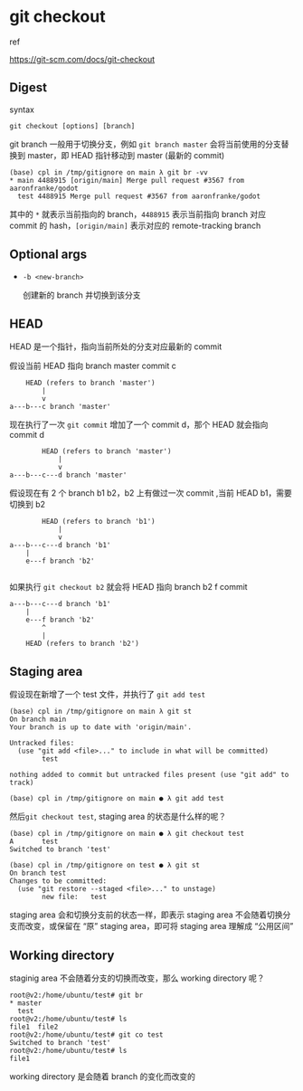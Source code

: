 # git checkout

ref

https://git-scm.com/docs/git-checkout

## Digest

syntax

```
git checkout [options] [branch]
```

git branch 一般用于切换分支，例如 `git branch master` 会将当前使用的分支替换到 master，即 HEAD 指针移动到 master (最新的 commit)

```
(base) cpl in /tmp/gitignore on main λ git br -vv
* main 4488915 [origin/main] Merge pull request #3567 from aaronfranke/godot
  test 4488915 Merge pull request #3567 from aaronfranke/godot
```

其中的 `*` 就表示当前指向的 branch，`4488915` 表示当前指向 branch 对应 commit 的 hash，`[origin/main]` 表示对应的 remote-tracking branch

## Optional args

- `-b <new-branch>`

  创建新的 branch 并切换到该分支

## HEAD

HEAD 是一个指针，指向当前所处的分支对应最新的 commit

假设当前 HEAD 指向 branch master commit c

```
	HEAD (refers to branch 'master')
        |
        v
a---b---c branch 'master'
```

现在执行了一次 `git commit` 增加了一个 commit d，那个 HEAD 就会指向 commit d

```
        HEAD (refers to branch 'master')
            |
            v
a---b---c---d branch 'master'
```

假设现在有 2 个 branch b1 b2，b2 上有做过一次 commit ,当前 HEAD b1，需要切换到 b2

```
        HEAD (refers to branch 'b1')
            |
 			v
a---b---c---d branch 'b1'
	|
	e---f branch 'b2'
	
```

如果执行 `git checkout b2` 就会将 HEAD 指向 branch b2 f commit

```
a---b---c---d branch 'b1'
	|
	e---f branch 'b2'
        ^
        |
    HEAD (refers to branch 'b2')
```

## Staging area

假设现在新增了一个 test 文件，并执行了 `git add test`

```
(base) cpl in /tmp/gitignore on main λ git st
On branch main
Your branch is up to date with 'origin/main'.

Untracked files:
  (use "git add <file>..." to include in what will be committed)
        test

nothing added to commit but untracked files present (use "git add" to track)
                                                                                                                                                         
(base) cpl in /tmp/gitignore on main ● λ git add test
```

然后`git checkout test`, staging area 的状态是什么样的呢？

```
(base) cpl in /tmp/gitignore on main ● λ git checkout test
A       test
Switched to branch 'test'
                                                                                                                                                         
(base) cpl in /tmp/gitignore on test ● λ git st
On branch test
Changes to be committed:
  (use "git restore --staged <file>..." to unstage)
        new file:   test

```

staging area 会和切换分支前的状态一样，即表示 staging area 不会随着切换分支而改变，或保留在 “原” staging area，即可将 staging area 理解成 “公用区间”

## Working directory

staginig area 不会随着分支的切换而改变，那么 working directory 呢？

```
root@v2:/home/ubuntu/test# git br
* master
  test
root@v2:/home/ubuntu/test# ls
file1  file2
root@v2:/home/ubuntu/test# git co test
Switched to branch 'test'
root@v2:/home/ubuntu/test# ls
file1
```

working directory 是会随着 branch 的变化而改变的